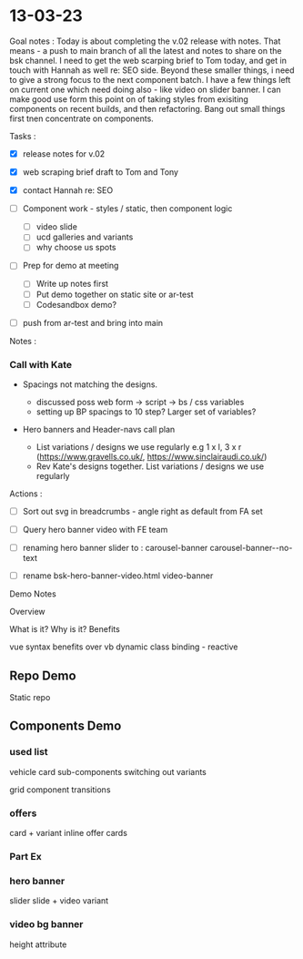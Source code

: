 # 13-03-23

Goal notes :
Today is about completing the v.02 release with notes. That means - a push to main branch of all the latest and notes to share on the bsk channel.
I need to get the web scarping brief to Tom today, and get in touch with Hannah as well re: SEO side.
Beyond these smaller things, i need to give a strong focus to the next component batch. I have a few things left on current one which need doing also - like video on slider banner.
I can make good use form this point on of taking styles from exisiting components on recent builds, and then refactoring.
Bang out small things first tnen concentrate on components.

Tasks :
- [x] release notes for v.02
- [x] web scraping brief draft to Tom and Tony
- [x] contact Hannah re: SEO

- [ ] Component work - styles / static, then component logic
  - [ ] video slide
  - [ ] ucd galleries and variants
  - [ ] why choose us spots

- [ ] Prep for demo at meeting
  - [ ] Write up notes first
  - [ ] Put demo together on static site or ar-test
  - [ ] Codesandbox demo?

- [ ] push from ar-test and bring into main


Notes :

### Call with Kate

- Spacings not matching the designs.
  - discussed poss web form -> script -> bs / css variables
  - setting up BP spacings to 10 step? Larger set of variables?

- Hero banners and Header-navs call plan
  - List variations / designs we use regularly e.g 1 x l, 3 x r (https://www.gravells.co.uk/, https://www.sinclairaudi.co.uk/)
  - Rev Kate's designs together. List variations / designs we use regularly

Actions :
  - [ ] Sort out svg in breadcrumbs - angle right as default from FA set
  - [ ] Query hero banner video with FE team
  - [ ] renaming hero banner slider to : carousel-banner carousel-banner--no-text
  - [ ] rename bsk-hero-banner-video.html video-banner



Demo Notes

Overview

What is it?
Why is it?
Benefits

vue syntax
benefits over vb
dynamic class binding - reactive

## Repo Demo
Static repo


## Components Demo

### used list
vehicle card sub-components
switching out variants

grid component
transitions

### offers
card + variant
inline offer cards

### Part Ex


### hero banner
slider
slide + video variant

### video bg banner
height attribute